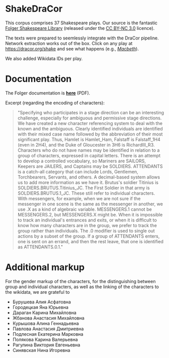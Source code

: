 # ShakeDraCor
This corpus comprises 37 Shakespeare plays. Our source is the fantastic [Folger Shakespeare Library](https://www.folgerdigitaltexts.org/) (released under the [CC BY-NC 3.0](https://creativecommons.org/licenses/by-nc/3.0/deed.en_US) licence).

The texts were prepared to seemlessly integrate with the DraCor pipeline. Network extraction works out of the box. Click on any play at https://dracor.org/shake and see what happens (e.g., *[Macbeth](https://dracor.org/shake/macbeth)*).

We also added Wikidata IDs per play.

# Documentation
The Folger documentation is **[here](http://www.folgerdigitaltexts.org/fdt_documentation.pdf)** (PDF).

Excerpt (regarding the encoding of characters):

<blockquote>"Specifying who participates in a stage direction can be an interesting challenge, especially for ambiguous and permissive stage directions. We have created a new character referencing system to deal with the known and the ambiguous. Clearly identified individuals are identified with their mixed case name followed by the abbreviation of their most significant play. Thus, Hamlet is Hamlet_Ham, Falstaff is Falstaff_1H4 (even in 2H4), and the Duke of Gloucester in 3H6 is RichardIII_R3. Characters who do not have names may be identified in relation to a group of characters, expressed in capital letters. There is an attempt to develop a controlled vocabulary, so Mariners are SAILORS, Keepers are JAILERS, and Captains may be SOLDIERS. ATTENDANTS is a catch-all category that can include Lords, Gentlemen, Torchbearers, Servants, and others. A decimal-based system allows us to add more information as we have it. Brutus's soldier Titinius is SOLDIERS.BRUTUS.Titinius_JC. The First Soldier in that army is SOLDIERS.BRUTUS.1_JC. These still refer to individual characters. With messengers, for example, when we are not sure if the messenger in one scene is the same as the messenger in another, we use .X as a kind of algebraic variable. MESSENGERS.1 cannot be MESSENGERS.2, but MESSENGERS.X might be. When it is impossible to track an individual's entrances and exits, or when it is difficult to know how many characters are in the group, we prefer to track the group rather than individuals. The .0 modifier is used to single out actions by a subset of the group. If a group of ATTENDANTS enters, one is sent on an errand, and then the rest leave, that one is identified as ATTENDANTS.0.1."</blockquote>

# Additional markup

For the gender markup of the characters, for the distinguishing between group and individual characters, as well as the linking of the characters to the wikidata, we are grateful to
* Бурушева Алия Асфатовна 
* Городецкая Яна	Юрьевна
* Дараган Карина	Михайловна
* Жбанова Анастасия	Михайловна
* Курышова Алина	Геннадьевна
* Павлова Анастасия	Дмитриевна
* Подлесная Екатерина	Марковна
* Полякова Карина	Валерьевна
* Рагулина Виктория	Евгеньевна
* Синявская Нина	Игоревна


